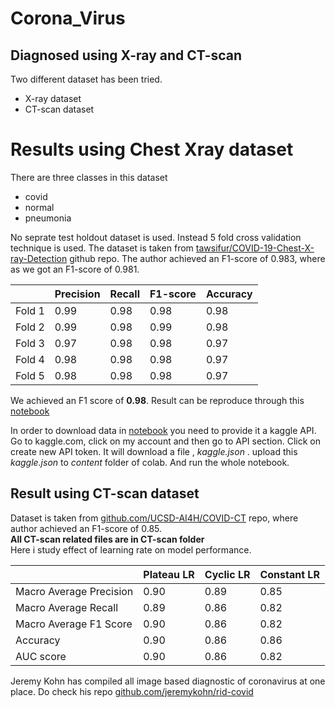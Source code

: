 # Corona_Virus
## Diagnosed using X-ray and CT-scan
Two different dataset has been tried. 
* X-ray dataset
* CT-scan dataset
# Results using Chest Xray dataset
There are three classes in this dataset
* covid
* normal
* pneumonia

No seprate test holdout dataset is used. Instead 5 fold cross validation technique is used. The dataset is taken from [tawsifur/COVID-19-Chest-X-ray-Detection](https://github.com/tawsifur/COVID-19-Chest-X-ray-Detection) github repo. The author achieved an F1-score of 0.983, where as we got an F1-score of 0.981.
<table>
<thead>
  <tr>
    <th></th>
    <th>Precision</th>
    <th>Recall</th>
    <th>F1-score</th>
    <th>Accuracy</th>
  </tr>
</thead>
<tbody>
  <tr>
    <td>Fold 1</td>
    <td>0.99</td>
    <td>0.98</td>
    <td>0.98</td>
    <td>0.98</td>
  </tr>
  <tr>
    <td>Fold 2</td>
    <td>0.99</td>
    <td>0.98</td>
    <td>0.99</td>
    <td>0.98</td>
  </tr>
  <tr>
    <td>Fold 3</td>
    <td>0.97</td>
    <td>0.98</td>
    <td>0.98</td>
    <td>0.97</td>
  </tr>
  <tr>
    <td>Fold 4</td>
    <td>0.98</td>
    <td>0.98</td>
    <td>0.98</td>
    <td>0.97</td>
  </tr>
  <tr>
    <td>Fold 5</td>
    <td>0.98</td>
    <td>0.98</td>
    <td>0.98</td>
    <td>0.97</td>
  </tr>
</tbody>
</table>


We achieved an F1 score of <strong>0.98</strong>. Result can be reproduce through this [notebook](https://github.com/talhaanwarch/Corona_Virus/blob/master/notebooks/Corona_aug.ipynb)

In order to download data in [notebook](https://github.com/talhaanwarch/Corona_Virus/blob/master/notebooks/Corona_aug.ipynb) you need to provide it a kaggle API. Go to kaggle.com, click on my account and then go to API section. Click on create new API token. It will download a file , *kaggle.json* . upload this *kaggle.json*  to *content* folder of colab. And run the whole notebook.
## Result using CT-scan dataset  
Dataset is taken from [github.com/UCSD-AI4H/COVID-CT](https://github.com/UCSD-AI4H/COVID-CT) repo, where author achieved an F1-score of 0.85.  
<strong>All CT-scan related files are in CT-scan folder</strong>  
Here i study effect of learning rate on model performance.  
<table>
<thead>
  <tr>
    <th></th>
    <th>Plateau LR</th>
    <th>Cyclic LR</th>
    <th>Constant LR</th>
  </tr>
</thead>
<tbody>
  <tr>
    <td>Macro Average Precision</td>
    <td>0.90</td>
    <td>0.89</td>
    <td>0.85</td>
  </tr>
  <tr>
    <td>Macro Average Recall</td>
    <td>0.89</td>
    <td>0.86</td>
    <td>0.82</td>
  </tr>
  <tr>
    <td>Macro Average F1 Score</td>
    <td>0.90</td>
    <td>0.86</td>
    <td>0.82</td>
  </tr>
  <tr>
    <td>Accuracy</td>
    <td>0.90</td>
    <td>0.86</td>
    <td>0.86</td>
  </tr>
  <tr>
    <td>AUC score</td>
    <td>0.90</td>
    <td>0.86</td>
    <td>0.82</td>
  </tr>
</tbody>
</table>

Jeremy Kohn has compiled all image based diagnostic of coronavirus at one place. Do check his repo [github.com/jeremykohn/rid-covid](https://github.com/jeremykohn/rid-covid)
